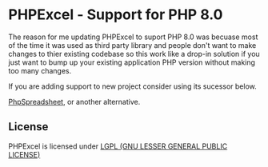 # PHPExcel - Support for PHP 8.0 

The reason for me updating PHPExcel to suport PHP 8.0 was becuase most of the time it was used as third party library and people don't want to make changes to thier existing codebase so this work like a drop-in solution if you just want to bump up your existing application PHP version without making too many changes.

If you are adding support to new project consider using its sucessor below.

[PhpSpreadsheet](https://github.com/PHPOffice/PhpSpreadsheet), or another alternative.

## License

PHPExcel is licensed under [LGPL (GNU LESSER GENERAL PUBLIC LICENSE)](https://github.com/abhishek-shaw/PHPExcel/blob/1.8/license.md)
